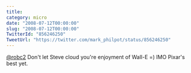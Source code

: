 ```yaml
---
title: 
category: micro
date: "2008-07-12T00:00:00"
slug: "2008-07-12T00:00:00"
TwitterId: "856246250"
TweetUrl: "https://twitter.com/mark_philpot/status/856246250"
---
```


[@robc2](https://twitter.com/robc2) Don't let Steve cloud you're enjoyment of
Wall-E =) IMO Pixar's best yet.
